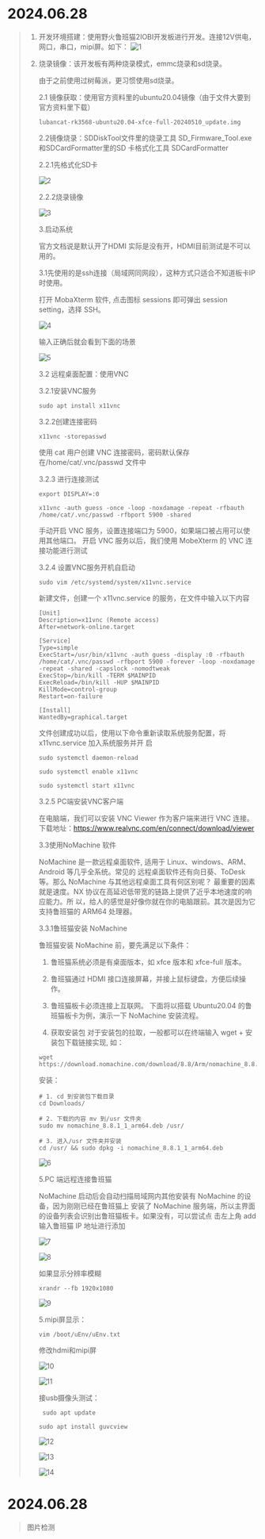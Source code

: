 # 2024.06.28

> 1. 开发环境搭建：使用野火鲁班猫2IOBI开发板进行开发。连接12V供电，网口，串口，mipi屏。如下：
>    ![1](./img/1.JPG)
>
> 2. 烧录镜像：该开发板有两种烧录模式，emmc烧录和sd烧录。
>
>    由于之前使用过树莓派，更习惯使用sd烧录。
>
>    2.1 镜像获取：使用官方资料里的ubuntu20.04镜像（由于文件大要到官方资料里下载）
>
>    ```
>    lubancat-rk3568-ubuntu20.04-xfce-full-20240510_update.img
>    ```
>
>    2.2镜像烧录：SDDiskTool文件里的烧录工具 SD_Firmware_Tool.exe 和SDCardFormatter里的SD 卡格式化工具 SDCardFormatter
>
>    2.2.1先格式化SD卡
>
>    ![2](./img/2.png)
>
>    2.2.2烧录镜像
>
>    ![3](./img/3.png)
>
>    3.启动系统
>
>    官方文档说是默认开了HDMI 实际是没有开，HDMI目前测试是不可以用的。
>
>    3.1先使用的是ssh连接（局域网同网段），这种方式只适合不知道板卡IP时使用。
>
>    打开 MobaXterm 软件, 点击图标 sessions 即可弹出 session setting，选择 SSH。
>
>    ![4](./img/4.png)
>
>    输入正确后就会看到下面的场景
>
>    ![5](./img/5.png)
>
>    3.2 远程桌面配置：使用VNC
>
>    3.2.1安装VNC服务
>
>    ```
>    sudo apt install x11vnc
>    ```
>
>    3.2.2创建连接密码
>
>    ```
>    x11vnc -storepasswd
>    ```
>
>    使用 cat 用户创建 VNC 连接密码，密码默认保存在/home/cat/.vnc/passwd 文件中
>
>    3.2.3 进行连接测试
>
>    ```
>    export DISPLAY=:0
>    ```
>
>    ```
>    x11vnc -auth guess -once -loop -noxdamage -repeat -rfbauth /home/cat/.vnc/passwd -rfbport 5900 -shared
>    ```
>
>    手动开启 VNC 服务，设置连接端口为 5900，如果端口被占用可以使用其他端口。
>    开启 VNC 服务以后，我们使用 MobeXterm 的 VNC 连接功能进行测试
>
>    3.2.4 设置VNC服务开机自启动
>
>    ```
>    sudo vim /etc/systemd/system/x11vnc.service
>    ```
>
>    新建文件，创建一个 x11vnc.service 的服务，在文件中输入以下内容
>
>    ```
>    [Unit]
>    Description=x11vnc (Remote access)
>    After=network-online.target
>    
>    [Service]
>    Type=simple
>    ExecStart=/usr/bin/x11vnc -auth guess -display :0 -rfbauth /home/cat/.vnc/passwd -rfbport 5900 -forever -loop -noxdamage -repeat -shared -capslock -nomodtweak
>    ExecStop=/bin/kill -TERM $MAINPID
>    ExecReload=/bin/kill -HUP $MAINPID
>    KillMode=control-group
>    Restart=on-failure
>    
>    [Install]
>    WantedBy=graphical.target
>    ```
>
>    文件创建成功以后，使用以下命令重新读取系统服务配置，将 x11vnc.service 加入系统服务并开
>    启
>
>    ```
>    sudo systemctl daemon-reload
>    ```
>
>    ```
>    sudo systemctl enable x11vnc
>    ```
>
>    ```
>    sudo systemctl start x11vnc
>    ```
>
>    3.2.5 PC端安装VNC客户端
>
>    在电脑端，我们可以安装 VNC Viewer 作为客户端来进行 VNC 连接。
>    下载地址：https://www.realvnc.com/en/connect/download/viewer
>
>    3.3使用NoMachine 软件
>
>    NoMachine 是一款远程桌面软件, 适用于 Linux、windows、ARM、Android 等几乎全系统。常见的
>    远程桌面软件还有向日葵、ToDesk 等。那么 NoMachine 与其他远程桌面工具有何区别呢？
>    最重要的因素就是速度。NX 协议在高延迟低带宽的链路上提供了近乎本地速度的响应能力。所
>    以，给人的感觉是好像你就在你的电脑跟前。其次是因为它支持鲁班猫的 ARM64 处理器。
>
>    3.3.1鲁班猫安装 NoMachine
>
>    鲁班猫安装 NoMachine 前，要先满足以下条件：
>    1. 鲁班猫系统必须是有桌面版本，如 xfce 版本和 xfce-full 版本。
>
>    2. 鲁班猫通过 HDMI 接口连接屏幕，并接上鼠标键盘，方便后续操作。
>
>    3. 鲁班猫板卡必须连接上互联网。
>      下面将以搭载 Ubuntu20.04 的鲁班猫板卡为例，演示一下 NoMachine 安装流程。
>
>    4. 获取安装包
>      对于安装包的拉取，一般都可以在终端输入 wget + 安装包下载链接实现, 如：
>
>      ```
>      wget https://download.nomachine.com/download/8.8/Arm/nomachine_8.8.1_1_arm64.deb
>      ```
>
>      安装：
>
>      ```
>      # 1. cd 到安装包下载目录
>      cd Downloads/
>      ```
>
>      ```
>      # 2. 下载的内容 mv 到/usr 文件夹
>      sudo mv nomachine_8.8.1_1_arm64.deb /usr/
>      ```
>
>      ```
>      # 3. 进入/usr 文件夹并安装
>      cd /usr/ && sudo dpkg -i nomachine_8.8.1_1_arm64.deb
>      ```
>
>      ![6](./img/6.png)
>
>      5.PC 端远程连接鲁班猫
>
>      NoMachine 启动后会自动扫描局域网内其他安装有 NoMachine 的设备，因为刚刚已经在鲁班猫上
>      安装了 NoMachine 服务端，所以主界面的设备列表会识别出鲁班猫板卡。如果没有，可以尝试点
>      击左上角 add 输入鲁班猫 IP 地址进行添加
>
>      ![7](./img/7.png)
>
>      ![8](./img/8.png)
>
>      如果显示分辨率模糊
>
>      ```
>      xrandr --fb 1920x1080
>      ```
>
>      ![9](./img/9.png)
>
>      5.mipi屏显示：
>
>      ```
>      vim /boot/uEnv/uEnv.txt
>      ```
>
>      修改hdmi和mipi屏
>
>      ![10](./img/10.JPG)
>
>      ![11](./img/11.JPG)
>
>      接usb摄像头测试：
>
>      ```
>       sudo apt update
>      ```
>
>      ```
>      sudo apt install guvcview
>      ```
>
>      ![12](./img/12.png)
>
>      ![13](./img/13.JPG)
>
>      ![14](./img/14.JPG)

# 2024.06.28

> 图片检测
